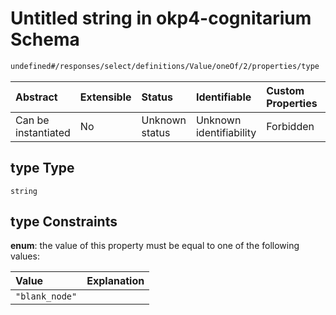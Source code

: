 # Untitled string in okp4-cognitarium Schema

```txt
undefined#/responses/select/definitions/Value/oneOf/2/properties/type
```



| Abstract            | Extensible | Status         | Identifiable            | Custom Properties | Additional Properties | Access Restrictions | Defined In                                                                     |
| :------------------ | :--------- | :------------- | :---------------------- | :---------------- | :-------------------- | :------------------ | :----------------------------------------------------------------------------- |
| Can be instantiated | No         | Unknown status | Unknown identifiability | Forbidden         | Allowed               | none                | [okp4-cognitarium.json\*](schema/okp4-cognitarium.json "open original schema") |

## type Type

`string`

## type Constraints

**enum**: the value of this property must be equal to one of the following values:

| Value          | Explanation |
| :------------- | :---------- |
| `"blank_node"` |             |
